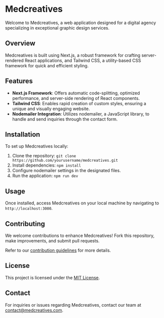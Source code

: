 # Medcreatives

Welcome to Medcreatives, a web application designed for a digital agency specializing in exceptional graphic design services.

## Overview

Medcreatives is built using Next.js, a robust framework for crafting server-rendered React applications, and Tailwind CSS, a utility-based CSS framework for quick and efficient styling.

## Features

- **Next.js Framework**: Offers automatic code-splitting, optimized performance, and server-side rendering of React components.
- **Tailwind CSS**: Enables rapid creation of custom styles, ensuring a unique and visually engaging website.
- **Nodemailer Integration**: Utilizes nodemailer, a JavaScript library, to handle and send inquiries through the contact form.

## Installation

To set up Medcreatives locally:

1. Clone the repository: `git clone https://github.com/yourusername/medcreatives.git`
2. Install dependencies: `npm install`
3. Configure nodemailer settings in the designated files.
4. Run the application: `npm run dev`

## Usage

Once installed, access Medcreatives on your local machine by navigating to `http://localhost:3000`.

## Contributing

We welcome contributions to enhance Medcreatives! Fork this repository, make improvements, and submit pull requests.

Refer to our [contribution guidelines](CONTRIBUTING.md) for more details.

## License

This project is licensed under the [MIT License](LICENSE).

## Contact

For inquiries or issues regarding Medcreatives, contact our team at [contact@medcreatives.com](mailto:contact@medcreatives.com).
